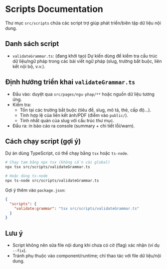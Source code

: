 # Scripts Documentation

Thư mục `src/scripts` chứa các script trợ giúp phát triển/biên tập dữ liệu nội dung.

## Danh sách script
- `validateGrammar.ts`: (đang khởi tạo) Dự kiến dùng để kiểm tra cấu trúc dữ liệu/ngữ pháp trong các bài viết ngữ pháp (slug, trường bắt buộc, liên kết nội bộ, v.v.).

## Định hướng triển khai `validateGrammar.ts`
- Đầu vào: duyệt qua `src/pages/ngu-phap/**` hoặc nguồn dữ liệu tương ứng.
- Kiểm tra:
  - Tồn tại các trường bắt buộc (tiêu đề, slug, mô tả, thẻ, cấp độ...).
  - Tính hợp lệ của liên kết ảnh/PDF (điểm vào `public/`).
  - Tính nhất quán của slug với cấu trúc thư mục.
- Đầu ra: in báo cáo ra console (summary + chi tiết lỗi/warn).

## Cách chạy script (gợi ý)
Dự án dùng TypeScript, có thể chạy bằng `tsx` hoặc `ts-node`.

```bash
# Chạy tạm bằng npx tsx (không cần cài global)
npx tsx src/scripts/validateGrammar.ts

# Hoặc dùng ts-node
npx ts-node src/scripts/validateGrammar.ts
```

Gợi ý thêm vào `package.json`:
```json
{
  "scripts": {
    "validate:grammar": "tsx src/scripts/validateGrammar.ts"
  }
}
```

## Lưu ý
- Script không nên sửa file nội dung khi chưa có cờ (flag) xác nhận (ví dụ `--fix`).
- Tránh phụ thuộc vào component/runtime; chỉ thao tác với file dữ liệu/nội dung.
